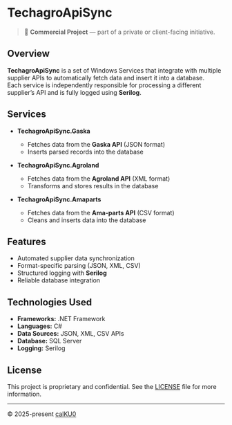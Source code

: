# TechagroApiSync

> 💼 **Commercial Project** — part of a private or client-facing initiative.

## Overview

**TechagroApiSync** is a set of Windows Services that integrate with multiple supplier APIs to automatically fetch data and insert it into a database.  
Each service is independently responsible for processing a different supplier’s API and is fully logged using **Serilog**.

## Services

- **TechagroApiSync.Gaska**

  - Fetches data from the **Gaska API** (JSON format)
  - Inserts parsed records into the database

- **TechagroApiSync.Agroland**

  - Fetches data from the **Agroland API** (XML format)
  - Transforms and stores results in the database

- **TechagroApiSync.Amaparts**
  - Fetches data from the **Ama-parts API** (CSV format)
  - Cleans and inserts data into the database

## Features

- Automated supplier data synchronization
- Format-specific parsing (JSON, XML, CSV)
- Structured logging with **Serilog**
- Reliable database integration

## Technologies Used

- **Frameworks:** .NET Framework
- **Languages:** C#
- **Data Sources:** JSON, XML, CSV APIs
- **Database:** SQL Server
- **Logging:** Serilog

## License

This project is proprietary and confidential. See the [LICENSE](LICENSE) file for more information.

---

© 2025-present [calKU0](https://github.com/calKU0)
